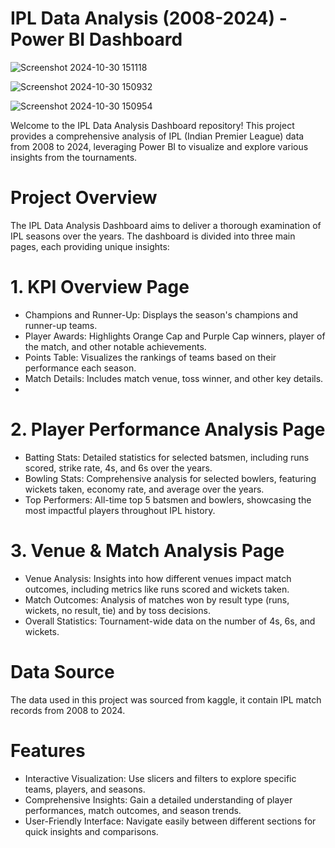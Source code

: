 # IPL Data Analysis (2008-2024) - Power BI Dashboard

![Screenshot 2024-10-30 151118](https://github.com/user-attachments/assets/e2e59d66-95f2-414c-bf5d-a8b6309b3b75)

![Screenshot 2024-10-30 150932](https://github.com/user-attachments/assets/a4951ea1-b4a8-49cd-854c-a53187585893)

![Screenshot 2024-10-30 150954](https://github.com/user-attachments/assets/4ff0101d-0539-4fcb-a6b2-7efcf261ee4f)

Welcome to the IPL Data Analysis Dashboard repository! This project provides a comprehensive analysis of IPL (Indian Premier League) data from 2008 to 2024, leveraging Power BI to visualize and explore various insights from the tournaments.

# Project Overview

The IPL Data Analysis Dashboard aims to deliver a thorough examination of IPL seasons over the years. The dashboard is divided into three main pages, each providing unique insights:

# 1. KPI Overview Page
- Champions and Runner-Up: Displays the season's champions and runner-up teams.
- Player Awards: Highlights Orange Cap and Purple Cap winners, player of the match, and other notable achievements.
- Points Table: Visualizes the rankings of teams based on their performance each season.
- Match Details: Includes match venue, toss winner, and other key details.
- 
# 2. Player Performance Analysis Page
- Batting Stats: Detailed statistics for selected batsmen, including runs scored, strike rate, 4s, and 6s over the years.
- Bowling Stats: Comprehensive analysis for selected bowlers, featuring wickets taken, economy rate, and average over the years.
- Top Performers: All-time top 5 batsmen and bowlers, showcasing the most impactful players throughout IPL history.
  
# 3. Venue & Match Analysis Page
- Venue Analysis: Insights into how different venues impact match outcomes, including metrics like runs scored and wickets taken.
- Match Outcomes: Analysis of matches won by result type (runs, wickets, no result, tie) and by toss decisions.
- Overall Statistics: Tournament-wide data on the number of 4s, 6s, and wickets.
  
# Data Source
The data used in this project was sourced from kaggle, it contain IPL match records from 2008 to 2024.

# Features

- Interactive Visualization: Use slicers and filters to explore specific teams, players, and seasons.
- Comprehensive Insights: Gain a detailed understanding of player performances, match outcomes, and season trends.
- User-Friendly Interface: Navigate easily between different sections for quick insights and comparisons.
